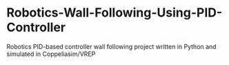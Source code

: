 # Robotics-Wall-Following-Using-PID-Controller
Robotics PID-based controller wall following project written in Python and simulated in Coppeliasim/VREP
